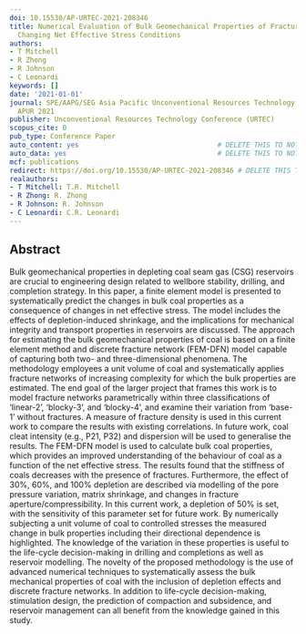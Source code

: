```yaml
---
doi: 10.15530/AP-URTEC-2021-208346
title: Numerical Evaluation of Bulk Geomechanical Properties of Fractured Coal with
  Changing Net Effective Stress Conditions
authors:
- T Mitchell
- R Zhong
- R Johnson
- C Leonardi
keywords: []
date: '2021-01-01'
journal: SPE/AAPG/SEG Asia Pacific Unconventional Resources Technology Conference,
  APUR 2021
publisher: Unconventional Resources Technology Conference (URTEC)
scopus_cite: 0
pub_type: Conference Paper
auto_content: yes                                  # DELETE THIS TO NOT AUTO GENERATE CONTENT
auto_data: yes                                     # DELETE THIS TO NOT AUTO GENERATE METADATA
mcf: publications
redirect: https://doi.org/10.15530/AP-URTEC-2021-208346 # DELETE THIS TO NOT REDIRECT
realauthors:
- T Mitchell: T.R. Mitchell
- R Zhong: R. Zhong
- R Johnson: R. Johnson
- C Leonardi: C.R. Leonardi
---
```



## Abstract
Bulk geomechanical properties in depleting coal seam gas (CSG) reservoirs are crucial to engineering design related to wellbore stability, drilling, and completion strategy. In this paper, a finite element model is presented to systematically predict the changes in bulk coal properties as a consequence of changes in net effective stress. The model includes the effects of depletion-induced shrinkage, and the implications for mechanical integrity and transport properties in reservoirs are discussed. The approach for estimating the bulk geomechanical properties of coal is based on a finite element method and discrete fracture network (FEM-DFN) model capable of capturing both two- and three-dimensional phenomena. The methodology employees a unit volume of coal and systematically applies fracture networks of increasing complexity for which the bulk properties are estimated. The end goal of the larger project that frames this work is to model fracture networks parametrically within three classifications of ‘linear-2’, ‘blocky-3’, and ‘blocky-4’, and examine their variation from ‘base-1’ without fractures. A measure of fracture density is used in this current work to compare the results with existing correlations. In future work, coal cleat intensity (e.g., P21, P32) and dispersion will be used to generalise the results. The FEM-DFN model is used to calculate bulk coal properties, which provides an improved understanding of the behaviour of coal as a function of the net effective stress. The results found that the stiffness of coals decreases with the presence of fractures. Furthermore, the effect of 30%, 60%, and 100% depletion are described via modelling of the pore pressure variation, matrix shrinkage, and changes in fracture aperture/compressibility. In this current work, a depletion of 50% is set, with the sensitivity of this parameter set for future work. By numerically subjecting a unit volume of coal to controlled stresses the measured change in bulk properties including their directional dependence is highlighted. The knowledge of the variation in these properties is useful to the life-cycle decision-making in drilling and completions as well as reservoir modelling. The novelty of the proposed methodology is the use of advanced numerical techniques to systematically assess the bulk mechanical properties of coal with the inclusion of depletion effects and discrete fracture networks. In addition to life-cycle decision-making, stimulation design, the prediction of compaction and subsidence, and reservoir management can all benefit from the knowledge gained in this study.
